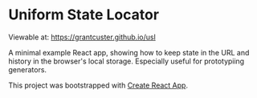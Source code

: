 # Uniform State Locator

Viewable at: https://grantcuster.github.io/usl

A minimal example React app, showing how to keep state in the URL and history in the browser's local storage. Especially useful for prototypiing generators.

This project was bootstrapped with [Create React App](https://github.com/facebookincubator/create-react-app).
